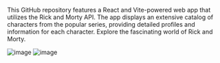 This GitHub repository features a React and Vite-powered web app that utilizes the Rick and Morty API. The app displays an extensive catalog of characters from the popular series, providing detailed profiles and information for each character. Explore the fascinating world of Rick and Morty.

![image](https://github.com/Ary1603/RickandMortyApp/assets/44470568/704f0364-f1d7-453a-ad82-cbb6ed41e33c)
![image](https://github.com/Ary1603/RickandMortyApp/assets/44470568/43f115f7-ff7e-40d1-9396-95d4b95568e9)
